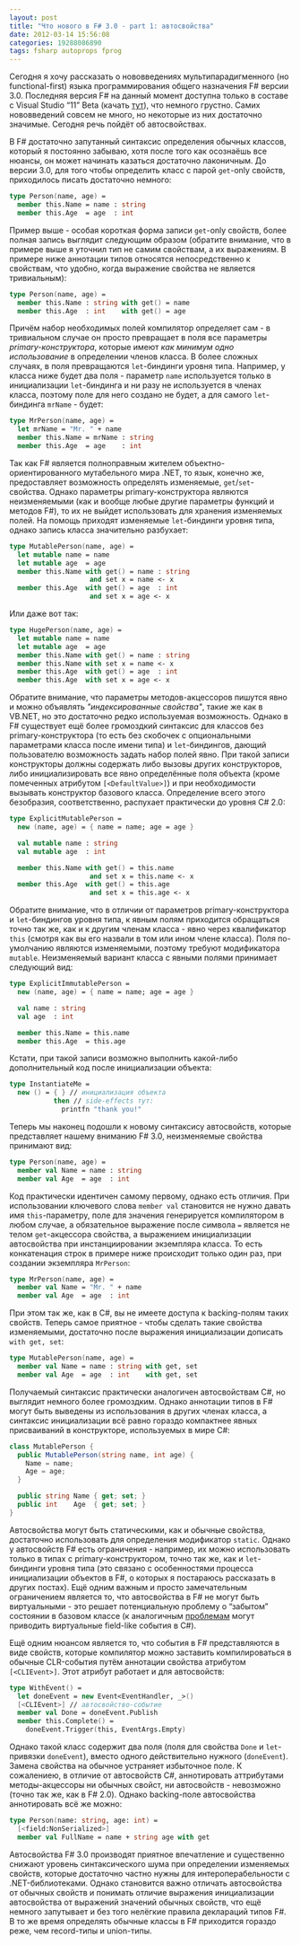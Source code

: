 ```yaml
---
layout: post
title: "Что нового в F# 3.0 - part 1: автосвойства"
date: 2012-03-14 15:56:08
categories: 19288086890
tags: fsharp autoprops fprog
---
```

Сегодня я хочу рассказать о нововведениях мультипарадигменного (но functional-first) языка программирования общего назначения F# версии 3.0. Последняя версия F# на данный момент доступна только в составе с Visual Studio “11” Beta (качать [тут](http://www.microsoft.com/visualstudio/11/en-us)), что немного грустно. Самих нововведений совсем не много, но некоторые из них достаточно значимые. Сегодня речь пойдёт об автосвойствах.

В F# достаточно запутанный синтаксис определения обычных классов, который я постоянно забываю, хотя после того как осознаёшь все нюансы, он может начинать казаться достаточно лаконичным. До версии 3.0, для того чтобы определить класс с парой `get`-only свойств, приходилось писать достаточно немного:

```fsharp
type Person(name, age) =
  member this.Name = name : string
  member this.Age  = age  : int
```

Пример выше - особая короткая форма записи `get`-only свойств, более полная запись выглядит следующим образом (обратите внимание, что в примере выше я уточнил тип не самим свойствам, а их выражениям. В примере ниже аннотации типов относятся непосредственно к свойствам, что удобно, когда выражение свойства не является тривиальным):

```fsharp
type Person(name, age) =
  member this.Name : string with get() = name 
  member this.Age  : int    with get() = age
```

Причём набор необходимых полей компилятор определяет сам - в тривиальном случае он просто превращает в поля все параметры *primary-конструктора*, которые имеют *как минимум одно использование* в определении членов класса. В более сложных случаях, в поля превращаются `let`-биндинги уровня типа. Например, у класса ниже будет два поля - параметр `name` используется только в инициализации `let`-биндинга и ни разу не используется в членах класса, поэтому поле для него создано не будет, а для самого `let`-биндинга `mrName` - будет:

```fsharp
type MrPerson(name, age) =
  let mrName = "Mr. " + name
  member this.Name = mrName : string
  member this.Age  = age    : int
```

Так как F# является полноправным жителем объектно-ориентированного мутабельного мира .NET, то язык, конечно же, предоставляет возможность определять изменяемые, `get`/`set`-свойства. Однако параметры primary-конструктора являются неизменяемыми (как и вообще любые другие параметры функций и методов F#), то их не выйдет использовать для хранения изменяемых полей. На помощь приходят изменяемые `let`-биндинги уровня типа, однако запись класса значительно разбухает:

```fsharp
type MutablePerson(name, age) =
  let mutable name = name
  let mutable age  = age
  member this.Name with get() = name : string
                    and set x = name <- x
  member this.Age  with get() = age  : int
                    and set x = age <- x
```

Или даже вот так:

```fsharp
type HugePerson(name, age) =
  let mutable name = name
  let mutable age  = age
  member this.Name with get() = name : string
  member this.Name with set x = name <- x
  member this.Age  with get() = age  : int
  member this.Age  with set x = age <- x
```

Обратите внимание, что параметры методов-акцессоров пишутся явно и можно объявлять *"индексированные свойства"*, такие же как в VB.NET, но это достаточно редко используемая возможность. Однако в F# существует ещё более громоздкий синтаксис для классов без primary-конструктора (то есть без скобочек с опциональными параметрами класса после имени типа) и `let`-биндингов, дающий пользователю возможность задать набор полей явно. При такой записи конструкторы должны содержать либо вызовы других конструкторов, либо инициализировать все явно определённые поля объекта (кроме помеченных атрибутом `[<DefaultValue>]`) и при необходимости вызывать конструктор базового класса. Определение всего этого безобразия, соответственно, распухает практически до уровня C# 2.0:

```fsharp
type ExplicitMutablePerson =
  new (name, age) = { name = name; age = age }

  val mutable name : string
  val mutable age  : int

  member this.Name with get() = this.name
                    and set x = this.name <- x
  member this.Age  with get() = this.age
                    and set x = this.age <- x
```

Обратите внимание, что в отличии от параметров primary-конструктора и `let`-биндингов уровня типа, к явным полям приходится обращаться точно так же, как и к другим членам класса - явно через квалификатор `this` (смотря как вы его назвали в том или ином члене класса). Поля по-умолчанию являются изменяемыми, поэтому требуют модификатора `mutable`. Неизменяемый вариант класса с явными полями принимает следующий вид:

```fsharp
type ExplicitImmutablePerson =
  new (name, age) = { name = name; age = age }

  val name : string
  val age  : int

  member this.Name = this.name
  member this.Age  = this.age
```

Кстати, при такой записи возможно выполнить какой-либо дополнительный код после инициализации объекта:

```fsharp
type InstantiateMe =
  new () = { } // инициализация объекта
           then // side-effects тут:
             printfn "thank you!"
```

Теперь мы наконец подошли к новому синтаксису автосвойств, которые представляет нашему вниманию F# 3.0, неизменяемые свойства принимают вид:

```fsharp
type Person(name, age) =
  member val Name = name : string
  member val Age  = age  : int
```

Код практически идентичен самому первому, однако есть отличия. При использовании ключевого слова `member val` становится не нужно давать имя `this`-параметру, поле для значения генерируется компилятором в любом случае, а обязательное выражение после символа `=` является не телом `get`-акцессора свойства, а выражением инициализации автосвойства при инстанциировании экземпляра класса. То есть конкатенация строк в примере ниже происходит только один раз, при создании экземпляра `MrPerson`:

```fsharp
type MrPerson(name, age) =
  member val Name = "Mr. " + name
  member val Age  = age  : int
```

При этом так же, как в C#, вы не имеете доступа к backing-полям таких свойств. Теперь самое приятное - чтобы сделать такие свойства изменяемыми, достаточно после выражения инициализации дописать `with get, set`:

```fsharp
type MutablePerson(name, age) =
  member val Name = name : string with get, set
  member val Age  = age  : int    with get, set
```

Получаемый синтаксис практически аналогичен автосвойствам C#, но выглядит немного более громоздким. Однако аннотации типов в F# могут быть выведены из использования в других членах класса, а синтаксис инициализации всё равно гораздо компактнее явных присваиваний в конструкторе, используемых в мире C#:

```c#
class MutablePerson {
  public MutablePerson(string name, int age) {
    Name = name;
    Age = age;
  }

  public string Name { get; set; }
  public int    Age  { get; set; }
}
```

Автосвойства могут быть статическими, как и обычные свойства, достаточно использовать для определения модификатор `static`. Однако у автосвойств F# есть ограничения - например, их можно использовать только в типах с primary-конструктором, точно так же, как и `let`-биндинги уровня типа (это связано с особенностями процесса инициализации объектов в F#, о которых я постараюсь рассказать в других постах). Ещё одним важным и просто замечательным ограничением является то, что автосвойства в F# не могут быть виртуальными - это решает потенциальную проблему о “забытом” состоянии в базовом классе (к аналогичным [проблемам](http://blogs.msdn.com/b/samng/archive/2007/11/26/virtual-events-in-c.aspx) могут приводить виртуальные field-like события в C#).

Ещё одним нюансом является то, что события в F# представляются в виде свойств, которые компилятор можно заставить компилироваться в обычные CLR-события путём аннотации свойства атрибутом `[<CLIEvent>]`. Этот атрибут работает и для автосвойств:

```fsharp
type WithEvent() =
  let doneEvent = new Event<EventHandler, _>()
  [<CLIEvent>] // автосвойство-событие
  member val Done = doneEvent.Publish
  member this.Complete() =
    doneEvent.Trigger(this, EventArgs.Empty)
```

Однако такой класс содержит два поля (поля для свойства `Done` и `let`-привязки `doneEvent`), вместо одного действительно нужного (`doneEvent`). Замена свойства на обычное устраняет избыточное поле. К сожалениею, в отличие от автосвойств C#, аннотировать аттрибутами методы-акцессоры ни обычных свойст, ни автосвойств - невозможно (точно так же, как в F# 2.0). Однако backing-поле автосвойства аннотировать всё же можно:

```fsharp
type Person(name: string, age: int) =
  [<field:NonSerialized>]
  member val FullName = name + string age with get
```

Автосвойства F# 3.0 производят приятное впечатление и существенно снижают уровень синтаксического шума при определении изменяемых свойств, которые достаточно частно нужны для интероперабельности с .NET-библиотеками. Однако становится важно отличать автосвойства от обычных свойств и понимать отличие выражения инициализации автосвойства от выражений значений обычных свойств, что ещё немного запутывает и без того нелёгкие правила деклараций типов F#. В то же время определять обычные классы в F# приходится гораздо реже, чем record-типы и union-типы.